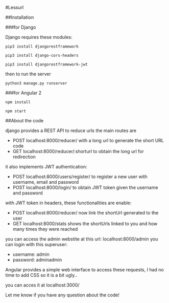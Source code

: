 #Lessurl

##Installation

###for Django

Django requires these modules:

`pip3 install djangorestframework `

`pip3 install django-cors-headers`

`pip3 install djangorestframework-jwt`

then to run the server 

`python3 manage.py runserver`

###for Angular 2

`npm install`

`npm start`

##About the code

django provides a REST API to reduce urls the main routes are

- POST localhost:8000/reducer/ with a long url to generate the short URL code
- GET localhost:8000/reducer/:shorturl to obtain the long url for redirection

it also implements JWT authentication:

- POST localhost:8000/users/register/ to register a new user with username, email and password
- POST localhost:8000/login/ to obtain JWT token given the username and password

with JWT token in headers, these functionalities are enable:

- POST localhost:8000/reducer/ now link the shortUrl generated to the user
- GET localhost:8000/stats shows the shortUrls linked to you and how many times they were reached

you can access the admin webstite at this url: localhost:8000/admin
you can login with this superuser: 

- username: admin 
- password: adminadmin

Angular provides a simple web interface to access these requests, I had no time to add CSS so it is a bit ugly..

you can acces it at localhost:3000/

Let me know if you have any question about the code!





